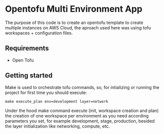 # Opentofu Multi Environment App

The purpose of this code is to create an opentofu template to create multiple instances on AWS Cloud, the aproach used here was using tofu workspaces + configuration files.

## Requirements
- Open Tofu

## Getting started
Make is used to orchestrate tofu commands, so, for intializing or running the project for first time you should execute:

```
make execute_plan env=development layer=network
```
Under the hood make command execute (init, workspace creation and plan) the creation of one workspace per environment as you need according parameters you set, for example development, stage, production, besided the layer initialization like networking, compute, etc.

